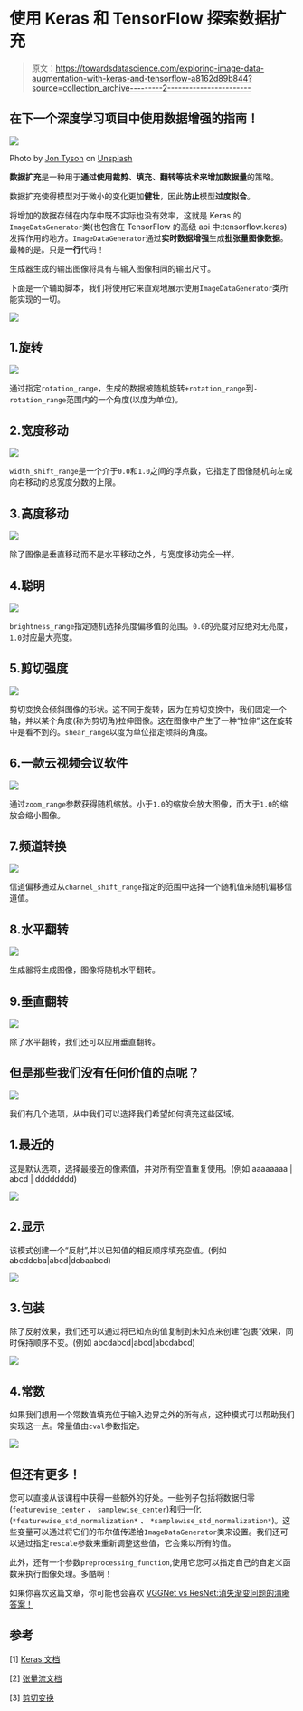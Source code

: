 # 使用 Keras 和 TensorFlow 探索数据扩充

> 原文：<https://towardsdatascience.com/exploring-image-data-augmentation-with-keras-and-tensorflow-a8162d89b844?source=collection_archive---------2----------------------->

## 在下一个深度学习项目中使用数据增强的指南！

![](img/732930b4ddd05e8b57b0ff625a64fac3.png)

Photo by [Jon Tyson](https://unsplash.com/@jontyson?utm_source=medium&utm_medium=referral) on [Unsplash](https://unsplash.com?utm_source=medium&utm_medium=referral)

**数据扩充**是一种用于**通过使用裁剪、填充、翻转等技术来增加数据量**的策略。

数据扩充使得模型对于微小的变化更加**健壮**，因此**防止**模型**过度拟合**。

将增加的数据存储在内存中既不实际也没有效率，这就是 Keras 的`ImageDataGenerator`类(也包含在 TensorFlow 的高级 api 中:tensorflow.keras)发挥作用的地方。`ImageDataGenerator`通过**实时数据增强**生成**批张量图像数据**。最棒的是。只是**一行**代码！

生成器生成的输出图像将具有与输入图像相同的输出尺寸。

下面是一个辅助脚本，我们将使用它来直观地展示使用`ImageDataGenerator`类所能实现的一切。

![](img/ae32a1b11d459a7d1d91bd0b84a7e465.png)

## 1.旋转

![](img/c82a531950d000b32d13f798acf4fcf8.png)

通过指定`rotation_range`，生成的数据被随机旋转`+rotation_range`到`-rotation_range`范围内的一个角度(以度为单位)。

## 2.宽度移动

![](img/5c923655f72b65645c91d48345a264bc.png)

`width_shift_range`是一个介于`0.0`和`1.0`之间的浮点数，它指定了图像随机向左或向右移动的总宽度分数的上限。

## 3.高度移动

![](img/015ac126b3a45bc0828f652c9afce53e.png)

除了图像是垂直移动而不是水平移动之外，与宽度移动完全一样。

## 4.聪明

![](img/88312888218841ff2eaea37e7e9e1c12.png)

`brightness_range`指定随机选择亮度偏移值的范围。`0.0`的亮度对应绝对无亮度，`1.0`对应最大亮度。

## 5.剪切强度

![](img/55aab045c93ab5aa71295f85331a264c.png)

剪切变换会倾斜图像的形状。这不同于旋转，因为在剪切变换中，我们固定一个轴，并以某个角度(称为剪切角)拉伸图像。这在图像中产生了一种“拉伸”,这在旋转中是看不到的。`shear_range`以度为单位指定倾斜的角度。

## 6.一款云视频会议软件

![](img/c38f7ff719c051697c31095d5638d8c2.png)

通过`zoom_range`参数获得随机缩放。小于`1.0`的缩放会放大图像，而大于`1.0`的缩放会缩小图像。

## 7.频道转换

![](img/b6fe501a2536981427134c437fd30883.png)

信道偏移通过从`channel_shift_range`指定的范围中选择一个随机值来随机偏移信道值。

## 8.水平翻转

![](img/3453895cbdc14f5ab037eae406dc2311.png)

生成器将生成图像，图像将随机水平翻转。

## 9.垂直翻转

![](img/0a69b7447092ff1185c9aac36819432d.png)

除了水平翻转，我们还可以应用垂直翻转。

## 但是那些我们没有任何价值的点呢？

![](img/1c32302cd51c8895362c471ab31a0de3.png)

我们有几个选项，从中我们可以选择我们希望如何填充这些区域。

## 1.最近的

这是默认选项，选择最接近的像素值，并对所有空值重复使用。(例如 aaaaaaaa | abcd | dddddddd)

![](img/5c923655f72b65645c91d48345a264bc.png)

## 2.显示

该模式创建一个“反射”,并以已知值的相反顺序填充空值。(例如 abcddcba|abcd|dcbaabcd)

![](img/3bb9d43b30a6afbd501a9cb0bf9bb2dd.png)

## 3.包装

除了反射效果，我们还可以通过将已知点的值复制到未知点来创建“包裹”效果，同时保持顺序不变。(例如 abcdabcd|abcd|abcdabcd)

![](img/15af51c9d35bd8316daef61cb3563178.png)

## 4.常数

如果我们想用一个常数值填充位于输入边界之外的所有点，这种模式可以帮助我们实现这一点。常量值由`cval`参数指定。

![](img/727ce1e2b8f04b5a4d66de7a36f2e4c6.png)

## 但还有更多！

您可以直接从该课程中获得一些额外的好处。一些例子包括将数据归零(`featurewise_center` *、* `samplewise_center`)和归一化(`*featurewise_std_normalization*` *、* `*samplewise_std_normalization*`)。这些变量可以通过将它们的布尔值传递给`ImageDataGenerator`类来设置。我们还可以通过指定`rescale`参数来重新调整这些值，它会乘以所有的值。

此外，还有一个参数`preprocessing_function`,使用它您可以指定自己的自定义函数来执行图像处理。多酷啊！

如果你喜欢这篇文章，你可能也会喜欢 [VGGNet vs ResNet:消失渐变问题的清晰答案！](/vggnet-vs-resnet-924e9573ca5c)

## 参考

[1] [Keras 文档](https://keras.io/preprocessing/image/)

[2] [张量流文档](https://www.tensorflow.org/api_docs/python/tf/keras/preprocessing/image/ImageDataGenerator)

[3] [剪切变换](https://www.tutorialspoint.com/javafx/shearing_transformation)